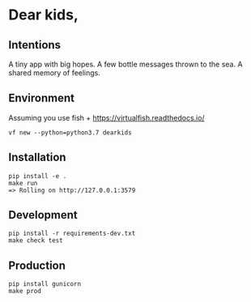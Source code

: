 # Dear kids,

## Intentions

A tiny app with big hopes.
A few bottle messages thrown to the sea.
A shared memory of feelings.


## Environment

Assuming you use fish + https://virtualfish.readthedocs.io/

```
vf new --python=python3.7 dearkids
```


## Installation

```
pip install -e .
make run
=> Rolling on http://127.0.0.1:3579
```


## Development

```
pip install -r requirements-dev.txt
make check test
```


## Production

```
pip install gunicorn
make prod
```
